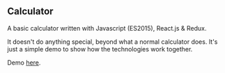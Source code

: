 ## Calculator

A basic calculator written with Javascript (ES2015), React.js & Redux.

It doesn't do anything special, beyond what a normal calculator does.  It's just a simple demo to show how the technologies work together.

Demo [here](http://www.mikusa.com/).
